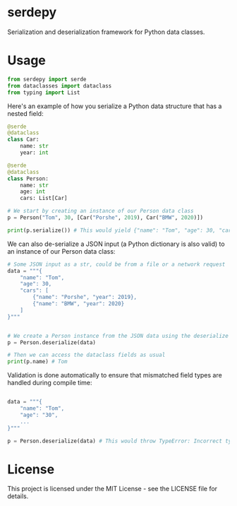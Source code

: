 # serdepy
Serialization and deserialization framework for Python data classes.


# Usage
```py
from serdepy import serde
from dataclasses import dataclass
from typing import List
```

Here's an example of how you serialize a Python data structure that has a nested field:
```py
@serde
@dataclass
class Car:
    name: str
    year: int

@serde
@dataclass
class Person:
    name: str
    age: int
    cars: List[Car]

# We start by creating an instance of our Person data class
p = Person("Tom", 30, [Car("Porshe", 2019), Car("BMW", 2020)])

print(p.serialize()) # This would yield {"name": "Tom", "age": 30, "cars": [{"name": "Porshe", "year": 2019}, {"name": "BMW", "year": 2020}]}
```

We can also de-serialize a JSON input (a Python dictionary is also valid) to an instance of our Person data class:
```py
# Some JSON input as a str, could be from a file or a network request
data = """{
    "name": "Tom",
    "age": 30,
    "cars": [
        {"name": "Porshe", "year": 2019},
        {"name": "BMW", "year": 2020}
    ]
}"""


# We create a Person instance from the JSON data using the deserialize method
p = Person.deserialize(data) 

# Then we can access the dataclass fields as usual
print(p.name) # Tom
```

Validation is done automatically to ensure that mismatched field types are handled during compile time:
```py

data = """{
    "name": "Tom",
    "age": "30",
    ...
}"""

p = Person.deserialize(data) # This would throw TypeError: Incorrect type for age: str, expected int instead
```



# License
This project is licensed under the MIT License - see the LICENSE file for details.
